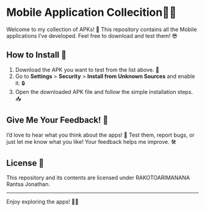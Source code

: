 # Mobile Application Collecition📱🚀

Welcome to my collection of APKs! 🎉 This repository contains all the Mobile applications I’ve developed. Feel free to download and test them! 😎

## How to Install 🔧

1. Download the APK you want to test from the list above. 📲
2. Go to **Settings** > **Security** > **Install from Unknown Sources** and enable it. 🔒
3. Open the downloaded APK file and follow the simple installation steps. 📥

## Give Me Your Feedback! 💬

I’d love to hear what you think about the apps! 🙌 Test them, report bugs, or just let me know what you like! Your feedback helps me improve. 🛠️

## License 📜

This repository and its contents are licensed under RAKOTOARIMANANA Rantsa Jonathan.

---

Enjoy exploring the apps! 🚀💡
